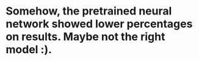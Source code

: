 # Somehow, the pretrained neural network showed lower percentages on results. Maybe not the right model :).  
